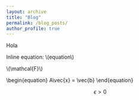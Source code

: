 ```yaml
---
layout: archive
title: "Blog"
permalink: /blog_posts/
author_profile: true
---
```



Hola

Inline equation: \\(equation\\)

\\(\mathcal{F}\\)

\begin{equation}
A\vec{x} = \vec{b}
\end{equation}

$$ \epsilon > 0 $$

